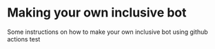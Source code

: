 # Making your own inclusive bot

Some instructions on how to make your own inclusive bot using github actions test
